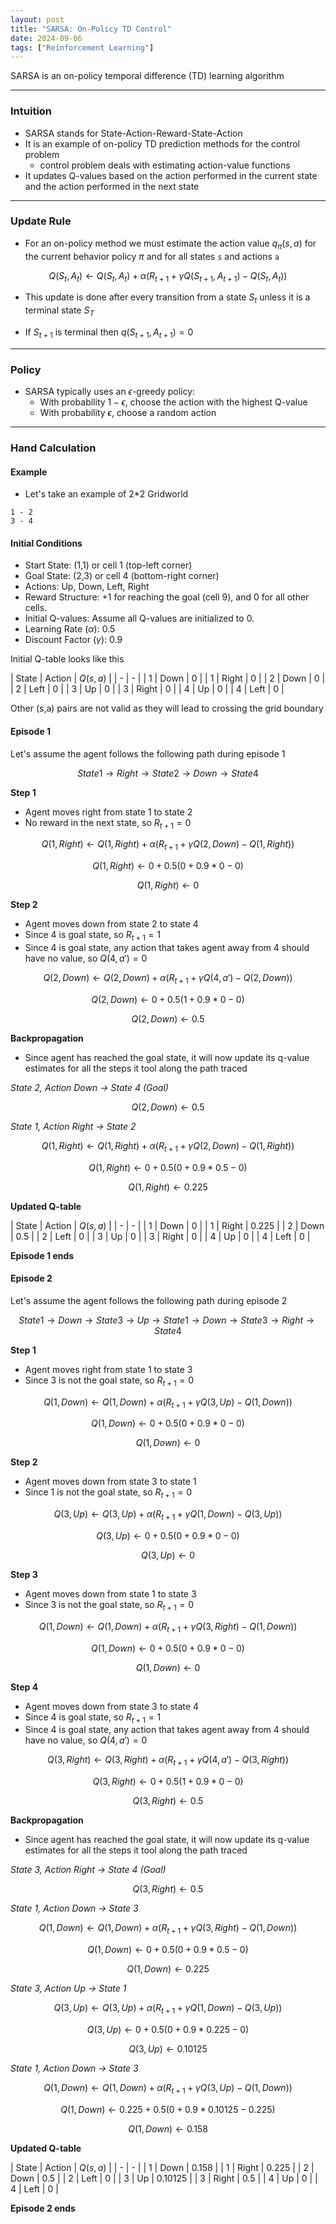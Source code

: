 ```yaml
---
layout: post
title: "SARSA: On-Policy TD Control"
date: 2024-09-06
tags: ["Reinforcement Learning"]
---
```


SARSA is an on-policy temporal difference (TD) learning algorithm

---
### Intuition

- SARSA stands for State-Action-Reward-State-Action
- It is an example of on-policy TD prediction methods for the control problem
    - control problem deals with estimating action-value functions
-  It updates Q-values based on the action performed in the current state and the action performed in the next state

---

### Update Rule

- For an on-policy method we must estimate the action value $q_{\pi}(s, a)$ for the current behavior policy $\pi$ and for all states `s` and actions `a`

$$ {Q}(S_t,A_t) \leftarrow {Q}(S_t,A_t) + \alpha \left (R_{t+1} + \gamma Q(S_{t+1},A_{t+1}) - {Q}(S_t,A_t) \right ) $$

- This update is done after every transition from a state $S_t$ unless it is a terminal state $S_T$

- If $S_{t+1}$ is terminal then $q(S_{t+1},A_{t+1}) = 0$

---

### Policy

- SARSA typically uses an $\epsilon$-greedy policy:
    - With probability $1-\epsilon$, choose the action with the highest Q-value
    - With probability $\epsilon$, choose a random action

---

### Hand Calculation

#### Example

- Let's take an example of 2*2 Gridworld 

```
1 - 2
3 - 4
```

#### Initial Conditions
- Start State: (1,1) or cell 1 (top-left corner)
- Goal State: (2,3) or cell 4 (bottom-right corner)
- Actions: Up, Down, Left, Right
- Reward Structure: +1 for reaching the goal (cell 9), and 0 for all other cells.
- Initial Q-values: Assume all Q-values are initialized to 0.
- Learning Rate ($\alpha$): 0.5
- Discount Factor ($\gamma$): 0.9

Initial Q-table looks like this

| State | Action | $Q(s,a)$ |
| - | - |
| 1 | Down | 0 |
| 1 | Right | 0 |
| 2 | Down | 0 |
| 2 | Left | 0 |
| 3 | Up | 0 |
| 3 | Right | 0 |
| 4 | Up | 0 |
| 4 | Left | 0 |

Other (s,a) pairs are not valid as they will lead to crossing the grid boundary

#### Episode 1

Let's assume the agent follows the following path during episode 1

$$ State 1 \rightarrow Right \rightarrow State 2 \rightarrow Down \rightarrow State 4 $$

**Step 1**

- Agent moves right from state 1 to state 2
- No reward in the next state, so $R_{t+1} = 0$

$$ {Q}(1,Right) \leftarrow {Q}(1,Right) + \alpha \left (R_{t+1} + \gamma Q(2,Down) - {Q}(1,Right) \right ) $$

$$ {Q}(1,Right) \leftarrow 0 + 0.5(0 + 0.9*0 - 0) $$

$$ {Q}(1,Right) \leftarrow 0 $$

**Step 2**

- Agent moves down from state 2 to state 4
- Since 4 is goal state, so $R_{t+1} = 1$
- Since 4 is goal state, any action that takes agent away from 4 should have no value, so $Q(4,a') = 0$

$$ {Q}(2,Down) \leftarrow {Q}(2,Down) + \alpha \left (R_{t+1} + \gamma Q(4,a') - {Q}(2,Down) \right ) $$

$$ {Q}(2,Down) \leftarrow 0 + 0.5(1 + 0.9*0 - 0) $$

$$ {Q}(2,Down) \leftarrow 0.5 $$

**Backpropagation**

- Since agent has reached the goal state, it will now update its q-value estimates for all the steps it tool along the path traced

_State 2, Action Down -> State 4 (Goal)_

$$ {Q}(2,Down) \leftarrow 0.5 $$

_State 1, Action Right -> State 2_

$$ {Q}(1,Right) \leftarrow {Q}(1,Right) + \alpha \left (R_{t+1} + \gamma Q(2,Down) - {Q}(1,Right) \right ) $$

$$ {Q}(1,Right) \leftarrow 0 + 0.5(0 + 0.9*0.5 - 0) $$

$$ {Q}(1,Right) \leftarrow 0.225 $$


**Updated Q-table**

| State | Action | $Q(s,a)$ |
| - | - |
| 1 | Down | 0 |
| 1 | Right | 0.225 |
| 2 | Down | 0.5 |
| 2 | Left | 0 |
| 3 | Up | 0 |
| 3 | Right | 0 |
| 4 | Up | 0 |
| 4 | Left | 0 |

**Episode 1 ends**


#### Episode 2

Let's assume the agent follows the following path during episode 2

$$ State 1 \rightarrow Down \rightarrow State 3 \rightarrow Up \rightarrow State 1 \rightarrow Down \rightarrow State 3 \rightarrow Right \rightarrow State 4 $$

**Step 1**

- Agent moves right from state 1 to state 3
- Since 3 is not the goal state, so $R_{t+1} = 0$

$$ {Q}(1,Down) \leftarrow {Q}(1,Down) + \alpha \left (R_{t+1} + \gamma Q(3,Up) - {Q}(1,Down) \right ) $$

$$ {Q}(1,Down) \leftarrow 0 + 0.5(0 + 0.9*0 - 0) $$

$$ {Q}(1,Down) \leftarrow 0 $$

**Step 2**

- Agent moves down from state 3 to state 1
- Since 1 is not the goal state, so $R_{t+1} = 0$

$$ {Q}(3,Up) \leftarrow {Q}(3,Up) + \alpha \left (R_{t+1} + \gamma Q(1,Down) - {Q}(3,Up) \right ) $$

$$ {Q}(3,Up) \leftarrow 0 + 0.5(0 + 0.9*0 - 0) $$

$$ {Q}(3,Up) \leftarrow 0 $$

**Step 3**

- Agent moves down from state 1 to state 3
- Since 3 is not the goal state, so $R_{t+1} = 0$

$$ {Q}(1,Down) \leftarrow {Q}(1,Down) + \alpha \left (R_{t+1} + \gamma Q(3,Right) - {Q}(1,Down) \right ) $$

$$ {Q}(1,Down) \leftarrow 0 + 0.5(0 + 0.9*0 - 0) $$

$$ {Q}(1,Down) \leftarrow 0 $$

**Step 4**

- Agent moves down from state 3 to state 4
- Since 4 is goal state, so $R_{t+1} = 1$
- Since 4 is goal state, any action that takes agent away from 4 should have no value, so $Q(4,a') = 0$

$$ {Q}(3,Right) \leftarrow {Q}(3,Right) + \alpha \left (R_{t+1} + \gamma Q(4,a') - {Q}(3,Right) \right ) $$

$$ {Q}(3,Right) \leftarrow 0 + 0.5(1 + 0.9*0 - 0) $$

$$ {Q}(3,Right) \leftarrow 0.5 $$

**Backpropagation**

- Since agent has reached the goal state, it will now update its q-value estimates for all the steps it tool along the path traced

_State 3, Action Right -> State 4 (Goal)_

$$ {Q}(3,Right) \leftarrow 0.5 $$


_State 1, Action Down -> State 3_

$$ {Q}(1,Down) \leftarrow {Q}(1,Down) + \alpha \left (R_{t+1} + \gamma Q(3,Right) - {Q}(1,Down) \right ) $$

$$ {Q}(1,Down) \leftarrow 0 + 0.5(0 + 0.9*0.5 - 0) $$

$$ {Q}(1,Down) \leftarrow 0.225 $$


_State 3, Action Up -> State 1_

$$ {Q}(3,Up) \leftarrow {Q}(3,Up) + \alpha \left (R_{t+1} + \gamma Q(1,Down) - {Q}(3,Up) \right ) $$

$$ {Q}(3,Up) \leftarrow 0 + 0.5(0 + 0.9*0.225 - 0) $$

$$ {Q}(3,Up) \leftarrow 0.10125 $$


_State 1, Action Down -> State 3_

$$ {Q}(1,Down) \leftarrow {Q}(1,Down) + \alpha \left (R_{t+1} + \gamma Q(3,Up) - {Q}(1,Down) \right ) $$

$$ {Q}(1,Down) \leftarrow 0.225 + 0.5(0 + 0.9*0.10125 - 0.225) $$

$$ {Q}(1,Down) \leftarrow 0.158 $$

**Updated Q-table**

| State | Action | $Q(s,a)$ |
| - | - |
| 1 | Down | 0.158 |
| 1 | Right | 0.225 |
| 2 | Down | 0.5 |
| 2 | Left | 0 |
| 3 | Up | 0.10125 |
| 3 | Right | 0.5 |
| 4 | Up | 0 |
| 4 | Left | 0 |

**Episode 2 ends**

